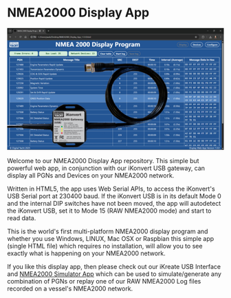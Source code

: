# NMEA2000 Display App

![Screen Shot with iKreate USB Interface.](https://github.com/digitalyacht/NMEA2000-Display-App/blob/main/Screen%20Shots/iKonvertUSB+Display%20App.jpg?raw=true)

Welcome to our NMEA2000 Display App repository. This simple but powerful web app, in conjunction with our iKonvert USB gateway, can display all PGNs and Devices on your NMEA2000 network. 

Written in HTML5, the app uses Web Serial APIs, to access the iKonvert's USB Serial port at 230400 baud. If the iKonvert USB is in its default Mode 0 and the internal DIP switches have not been moved, the app will autodetect the iKonvert USB, set it to Mode 15 (RAW NMEA2000 mode) and start to read data.

This is the world's first multi-platform NMEA2000 display program and whether you use Windows, LINUX, Mac OSX or Raspbian this simple app (single HTML file) which requires no installation, will allow you to see exactly what is happening on your NMEA2000 network.  

If you like this display app, then please check out our iKreate USB Interface and [NMEA2000 Simulator App](https://github.com/digitalyacht/NMEA2000-Simulator-App) which can be used to simulate/generate any combination of PGNs or replay one of our RAW NMEA2000 Log files recorded on a vessel's NMEA2000 network.
